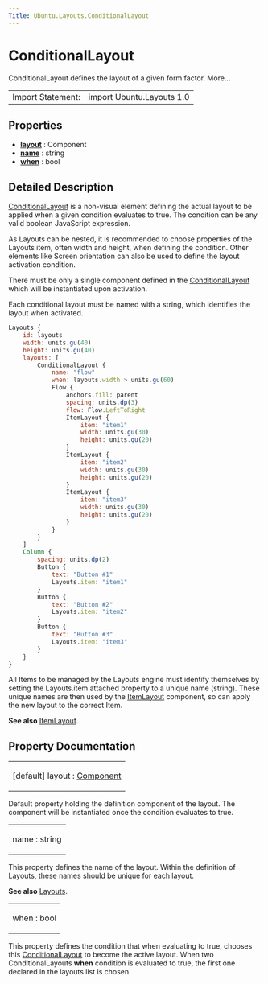 ```yaml
---
Title: Ubuntu.Layouts.ConditionalLayout
---
```

        
ConditionalLayout
=================

<span class="subtitle"></span>
ConditionalLayout defines the layout of a given form factor. More...

|                   |                           |
|-------------------|---------------------------|
| Import Statement: | import Ubuntu.Layouts 1.0 |

<span id="properties"></span>
Properties
----------

-   ****[layout](#layout-prop)**** : Component
-   ****[name](#name-prop)**** : string
-   ****[when](#when-prop)**** : bool

<span id="details"></span>
Detailed Description
--------------------

[ConditionalLayout](index.html) is a non-visual element defining the actual layout to be applied when a given condition evaluates to true. The condition can be any valid boolean JavaScript expression.

As Layouts can be nested, it is recommended to choose properties of the Layouts item, often width and height, when defining the condition. Other elements like Screen orientation can also be used to define the layout activation condition.

There must be only a single component defined in the [ConditionalLayout](index.html) which will be instantiated upon activation.

Each conditional layout must be named with a string, which identifies the layout when activated.

``` qml
Layouts {
    id: layouts
    width: units.gu(40)
    height: units.gu(40)
    layouts: [
        ConditionalLayout {
            name: "flow"
            when: layouts.width > units.gu(60)
            Flow {
                anchors.fill: parent
                spacing: units.dp(3)
                flow: Flow.LeftToRight
                ItemLayout {
                    item: "item1"
                    width: units.gu(30)
                    height: units.gu(20)
                }
                ItemLayout {
                    item: "item2"
                    width: units.gu(30)
                    height: units.gu(20)
                }
                ItemLayout {
                    item: "item3"
                    width: units.gu(30)
                    height: units.gu(20)
                }
            }
        }
    ]
    Column {
        spacing: units.dp(2)
        Button {
            text: "Button #1"
            Layouts.item: "item1"
        }
        Button {
            text: "Button #2"
            Layouts.item: "item2"
        }
        Button {
            text: "Button #3"
            Layouts.item: "item3"
        }
    }
}
```

All Items to be managed by the Layouts engine must identify themselves by setting the Layouts.item attached property to a unique name (string). These unique names are then used by the [ItemLayout](../Ubuntu.Layouts.ItemLayout.md) component, so can apply the new layout to the correct Item.

**See also** [ItemLayout](../Ubuntu.Layouts.ItemLayout.md).

Property Documentation
----------------------

<table>
<colgroup>
<col width="100%" />
</colgroup>
<tbody>
<tr class="odd">
<td><p><span id="layout-prop"></span><span class="qmldefault">[default] </span><span class="name">layout</span> : <span class="type"><a href="QtQml.Component.md">Component</a></span></p></td>
</tr>
</tbody>
</table>

Default property holding the definition component of the layout. The component will be instantiated once the condition evaluates to true.

<table>
<colgroup>
<col width="100%" />
</colgroup>
<tbody>
<tr class="odd">
<td><p><span id="name-prop"></span><span class="name">name</span> : <span class="type">string</span></p></td>
</tr>
</tbody>
</table>

This property defines the name of the layout. Within the definition of Layouts, these names should be unique for each layout.

**See also** [Layouts](../Ubuntu.Layouts.Layouts.md).

<table>
<colgroup>
<col width="100%" />
</colgroup>
<tbody>
<tr class="odd">
<td><p><span id="when-prop"></span><span class="name">when</span> : <span class="type">bool</span></p></td>
</tr>
</tbody>
</table>

This property defines the condition that when evaluating to true, chooses this [ConditionalLayout](index.html) to become the active layout. When two ConditionalLayouts **when** condition is evaluated to true, the first one declared in the layouts list is chosen.

